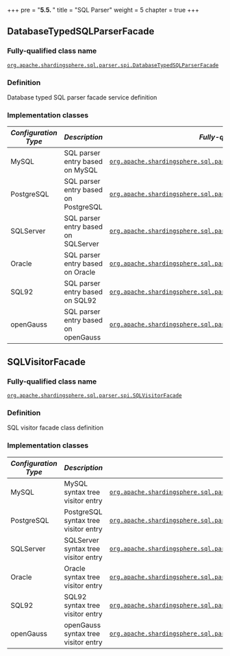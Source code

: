 
+++
pre = "<b>5.5. </b>"
title = "SQL Parser"
weight = 5
chapter = true
+++

## DatabaseTypedSQLParserFacade

### Fully-qualified class name

[`org.apache.shardingsphere.sql.parser.spi.DatabaseTypedSQLParserFacade`](https://github.com/apache/shardingsphere/blob/master/sql-parser/spi/src/main/java/org/apache/shardingsphere/sql/parser/spi/DatabaseTypedSQLParserFacade.java)

### Definition

Database typed SQL parser facade service definition

### Implementation classes

| *Configuration Type* | *Description*                        | *Fully-qualified class name*                                                                                                                                                                                                                                           |
|----------------------|--------------------------------------|------------------------------------------------------------------------------------------------------------------------------------------------------------------------------------------------------------------------------------------------------------------------|
| MySQL                | SQL parser entry based on MySQL      | [`org.apache.shardingsphere.sql.parser.mysql.parser.MySQLParserFacade`](https://github.com/apache/shardingsphere/blob/master/sql-parser/dialect/mysql/src/main/java/org/apache/shardingsphere/sql/parser/mysql/parser/MySQLParserFacade.java)                          |
| PostgreSQL           | SQL parser entry based on PostgreSQL | [`org.apache.shardingsphere.sql.parser.postgresql.parser.PostgreSQLParserFacade`](https://github.com/apache/shardingsphere/blob/master/sql-parser/dialect/postgresql/src/main/java/org/apache/shardingsphere/sql/parser/postgresql/parser/PostgreSQLParserFacade.java) |
| SQLServer            | SQL parser entry based on SQLServer  | [`org.apache.shardingsphere.sql.parser.sqlserver.parser.SQLServerParserFacade`](https://github.com/apache/shardingsphere/blob/master/sql-parser/dialect/sqlserver/src/main/java/org/apache/shardingsphere/sql/parser/sqlserver/parser/SQLServerParserFacade.java)      |
| Oracle               | SQL parser entry based on Oracle     | [`org.apache.shardingsphere.sql.parser.oracle.parser.OracleParserFacade`](https://github.com/apache/shardingsphere/blob/master/sql-parser/dialect/oracle/src/main/java/org/apache/shardingsphere/sql/parser/oracle/parser/OracleParserFacade.java)                     |
| SQL92                | SQL parser entry based on SQL92      | [`org.apache.shardingsphere.sql.parser.sql92.parser.SQL92ParserFacade`](https://github.com/apache/shardingsphere/blob/master/sql-parser/dialect/sql92/src/main/java/org/apache/shardingsphere/sql/parser/sql92/parser/SQL92ParserFacade.java)                          |
| openGauss            | SQL parser entry based on openGauss  | [`org.apache.shardingsphere.sql.parser.opengauss.parser.OpenGaussParserFacade`](https://github.com/apache/shardingsphere/blob/master/sql-parser/dialect/opengauss/src/main/java/org/apache/shardingsphere/sql/parser/opengauss/parser/OpenGaussParserFacade.java)      |

## SQLVisitorFacade

### Fully-qualified class name

[`org.apache.shardingsphere.sql.parser.spi.SQLVisitorFacade`](https://github.com/apache/shardingsphere/blob/master/sql-parser/spi/src/main/java/org/apache/shardingsphere/sql/parser/spi/SQLVisitorFacade.java)

### Definition

SQL visitor facade class definition

### Implementation classes

| *Configuration Type* | *Description*                        | *Fully-qualified class name*                                                                                                                                                                                                                                                                                                         |
|----------------------|--------------------------------------|--------------------------------------------------------------------------------------------------------------------------------------------------------------------------------------------------------------------------------------------------------------------------------------------------------------------------------------|
| MySQL                | MySQL syntax tree visitor entry      | [`org.apache.shardingsphere.sql.parser.mysql.visitor.statement.facade.MySQLStatementSQLVisitorFacade`](https://github.com/apache/shardingsphere/blob/master/sql-parser/dialect/mysql/src/main/java/org/apache/shardingsphere/sql/parser/mysql/visitor/statement/facade/MySQLStatementSQLVisitorFacade.java)                          |
| PostgreSQL           | PostgreSQL syntax tree visitor entry | [`org.apache.shardingsphere.sql.parser.postgresql.visitor.statement.facade.PostgreSQLStatementSQLVisitorFacade`](https://github.com/apache/shardingsphere/blob/master/sql-parser/dialect/postgresql/src/main/java/org/apache/shardingsphere/sql/parser/postgresql/visitor/statement/facade/PostgreSQLStatementSQLVisitorFacade.java) |
| SQLServer            | SQLServer syntax tree visitor entry  | [`org.apache.shardingsphere.sql.parser.sqlserver.visitor.statement.facade.SQLServerStatementSQLVisitorFacade`](https://github.com/apache/shardingsphere/blob/master/sql-parser/dialect/sqlserver/src/main/java/org/apache/shardingsphere/sql/parser/sqlserver/visitor/statement/facade/SQLServerStatementSQLVisitorFacade.java)      |
| Oracle               | Oracle syntax tree visitor entry     | [`org.apache.shardingsphere.sql.parser.oracle.visitor.statement.facade.OracleStatementSQLVisitorFacade`](https://github.com/apache/shardingsphere/blob/master/sql-parser/dialect/oracle/src/main/java/org/apache/shardingsphere/sql/parser/oracle/visitor/statement/facade/OracleStatementSQLVisitorFacade.java)                     |
| SQL92                | SQL92 syntax tree visitor entry      | [`org.apache.shardingsphere.sql.parser.sql92.visitor.statement.facade.SQL92StatementSQLVisitorFacade`](https://github.com/apache/shardingsphere/blob/master/sql-parser/dialect/sql92/src/main/java/org/apache/shardingsphere/sql/parser/sql92/visitor/statement/facade/SQL92StatementSQLVisitorFacade.java)                          |
| openGauss            | openGauss syntax tree visitor entry  | [`org.apache.shardingsphere.sql.parser.opengauss.visitor.statement.facade.OpenGaussStatementSQLVisitorFacade`](https://github.com/apache/shardingsphere/blob/master/sql-parser/dialect/opengauss/src/main/java/org/apache/shardingsphere/sql/parser/opengauss/visitor/statement/facade/OpenGaussStatementSQLVisitorFacade.java)      |
